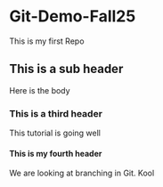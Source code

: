 # Git-Demo-Fall25
This is my first Repo

## This is a sub header
Here is the body

### This is a third header
This tutorial is going well

#### This is my fourth header
We are looking at branching in Git. Kool